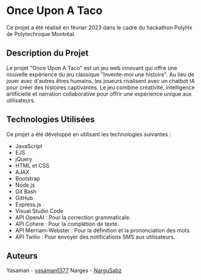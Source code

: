 # Once Upon A Taco

Ce projet a été réalisé en février 2023 dans le cadre du hackathon PolyHx de Polytechnique Montréal.

## Description du Projet

Le projet "Once Upon A Taco" est un jeu web innovant qui offre une nouvelle expérience du jeu classique "Invente-moi une histoire". Au lieu de jouer avec d'autres êtres humains, les joueurs rivalisent avec un chatbot IA pour créer des histoires captivantes. Le jeu combine créativité, intelligence artificielle et narration collaborative pour offrir une expérience unique aux utilisateurs.

## Technologies Utilisées

Ce projet a été développé en utilisant les technologies suivantes :

* JavaScript
* EJS 
* jQuery 
* HTML et CSS 
* AJAX 
* Bootstrap
* Node.js 
* Git Bash 
* GitHub 
* Express.js
* Visual Studio Code
* API OpenAI : Pour la correction grammaticale.
* API Cohere : Pour la complétion de texte.
* API Merriam-Webster : Pour la définition et la prononciation des mots.
* API Twilio : Pour envoyer des notifications SMS aux utilisateurs.
  
## Auteurs
Yasaman - [yasaman1377](https://github.com/yasaman1377)
Narges - [NarguSabz](https://github.com/NarguSabz)
